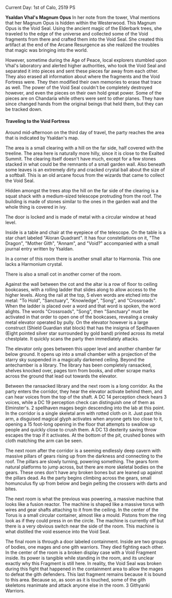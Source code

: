 Current Day: 1st of Calo, 2519 PS

**Ysaldan Vhal's Magnum Opus**
In her note from the tower, Vhal mentions that her Magnum Opus is hidden within the Westerwood. This Magnum Opus is the Void Seal. Using the ancient magic of the Elderbark trees, she traveled to the edge of the universe and collected some of the Void fragments from there and crafted them into the Void Seal. She created this artifact at the end of the Arcane Resurgence as she realized the troubles that magic was bringing into the world.

However, sometime during the Age of Peace, local explorers stumbled upon Vhal's laboratory and alerted higher authorities, who took the Void Seal and separated it into pieces and sent these pieces far away from each other. They also erased all information about where the fragments and the Void Fortress were. They then modified their own memories to erase that trace as well. The power of the Void Seal couldn't be completely destroyed however, and even the pieces on their own hold great power. Some of the pieces are on Chandaria while others were sent to other planes. They have since changed hands from the original beings that held them, but they can be tracked down.
#### Traveling to the Void Fortress
Around mid-afternoon on the third day of travel, the party reaches the area that is indicated by Ysaldan's map.

The area is a small clearing with a hill on the far side, half covered with the treeline. The area here is naturally more hilly, since it is close to the Exalted Summit. The clearing itself doesn't have much, except for a few stones stacked in what could be the remnants of a small garden wall. Also beneath some leaves is an extremely dirty and cracked crystal ball about the size of a softball. This is an old arcane focus from the wizards that came to collect the Void Seal.

Hidden amongst the trees atop the hill on the far side of the clearing is a squat shack with a medium-sized telescope protruding from the roof. The building is made of stones similar to the ones in the garden wall and the whole thing is covered in ivy.

The door is locked and is made of metal with a circular window at head level.

Inside is a table and chair at the eyepiece of the telescope. On the table is a star chart labeled "Aloran Quadrant". It has four constellations on it, "The Dragon", "Mother Gith", "Annam", and "Void?" accompanied with a small journal entry written by Ysaldan.

In a corner of this room there is another small altar to Harmonia. This one lacks a Harmonium crystal.

There is also a small cot in another corner of the room.

Against the wall between the cot and the altar is a row of floor to ceiling bookcases, with a rolling ladder that slides along to allow access to the higher levels. Along the rail at the top, 5 elven words are etched into the metal:  "To Hold", "Sanctuary", "Knowledge", "Song", and "Crossroads". When the ladder is placed over a word and that word is spoken, the word alights. The words "Crossroads", "Song", then "Sanctuary" must be activated in that order to open one of the bookcases, revealing a creaky metal elevator operated by pully. On the elevator however is a large construct (Shield Guardian stat block) that has the insignia of Spellhaven (Eight pointed silver star surrounded by gold band) printed across its metal chestplate. It quickly scans the party then immediately attacks.

The elevator only goes between this upper level and another chamber far below ground. It opens up into a small chamber with a projection of the starry sky suspended in a magically darkened ceiling. Beyond the antechamber is a library. The library has been completely ransacked, shelves knocked over, pages torn from books, and other scrape marks across the ground that lead out towards the elevator.

Between the ransacked library and the next room is a long corridor. As the party enters the corridor, they hear the elevator activate behind them, and can hear voices from the top of the shaft. A DC 14 perception check hears 3 voices, while a DC 19 perception check can distinguish one of them as Elminster's. 2 spellhaven mages begin descending into the lab at this point. In the corridor is a single skeletal arm with rotted cloth on it. Just past this arm, a disguised magical glyph activates when anyone gets too close to it, opening a 15 foot-long opening in the floor that attempts to swallow up people and quickly close to crush them. A DC 13 dexterity saving throw escapes the trap if it activates. At the bottom of the pit, crushed bones with cloth matching the arm can be seen.

The next room after the corridor is a seeming endlessly deep cavern with massive pillars of gears rising up from the darkness and connecting to the roof. The pillars are slowly turning, powering something. The gears form natural platforms to jump across, but there are more skeletal bodies on the gears. These ones don't have any broken bones but are leaned up against the pillars dead. As the party begins climbing across the gears, small homunculus fly up from below and begin pelting the crossers with darts and bites.

The next room is what the previous was powering, a massive machine that looks like a fusion reactor. The machine is shaped like a massive torus with wires and gear shafts attaching to it from the ceiling. In the center of the Torus is a small circular container, almost like a mould. Pistons from the ring look as if they could press in on the circle. The machine is currently off but there is a very obvious switch near the side of the room. This machine is what distilled the void essence into the Void Seal.

The final room is through a door labeled containment. Inside are two groups of bodies, one mages and one gith warriors. They died fighting each other. In the center of the room is a broken display case with a Void Fragment inside. Its power is tangible while standing in the room, and its unclear exactly why this Fragment is still here. In reality, the Void Seal was broken during this fight that happened in the containment area to allow the mages to defeat the gith defenders. This last fragment remains because it is bound to this area. Because so, as soon as it is touched, some of the gith skeletons reanimate and attack anyone else in the room. 3 Githyanki Warriors.